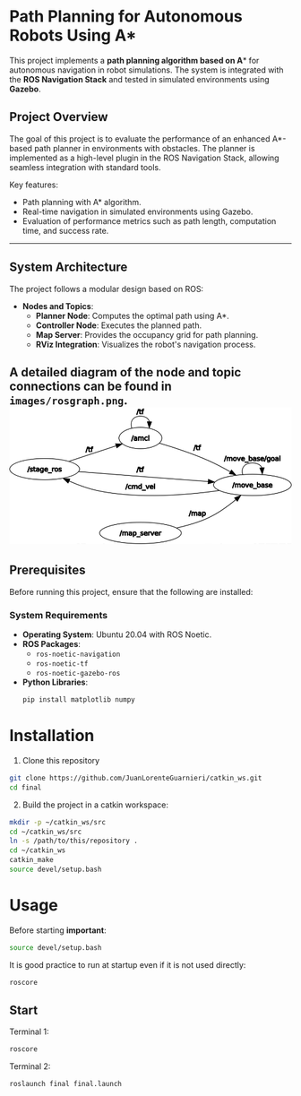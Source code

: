 # Path Planning for Autonomous Robots Using A*

This project implements a **path planning algorithm based on A*** for autonomous navigation in robot simulations. The system is integrated with the **ROS Navigation Stack** and tested in simulated environments using **Gazebo**. 

## Project Overview
The goal of this project is to evaluate the performance of an enhanced A*-based path planner in environments with obstacles. The planner is implemented as a high-level plugin in the ROS Navigation Stack, allowing seamless integration with standard tools. 

Key features:
- Path planning with A* algorithm.
- Real-time navigation in simulated environments using Gazebo.
- Evaluation of performance metrics such as path length, computation time, and success rate.

---

## System Architecture
The project follows a modular design based on ROS:
- **Nodes and Topics**:
  - **Planner Node**: Computes the optimal path using A*.
  - **Controller Node**: Executes the planned path.
  - **Map Server**: Provides the occupancy grid for path planning.
  - **RViz Integration**: Visualizes the robot's navigation process.

A detailed diagram of the node and topic connections can be found in `images/rosgraph.png`.
![Texto alternativo](images/rosgraph.png)
---

## Prerequisites
Before running this project, ensure that the following are installed:

### System Requirements
- **Operating System**: Ubuntu 20.04 with ROS Noetic.
- **ROS Packages**:
  - `ros-noetic-navigation`
  - `ros-noetic-tf`
  - `ros-noetic-gazebo-ros`
- **Python Libraries**:
  ```bash
  pip install matplotlib numpy


# Installation
1. Clone this repository
```bash
git clone https://github.com/JuanLorenteGuarnieri/catkin_ws.git
cd final
```
2. Build the project in a catkin workspace:
```bash
mkdir -p ~/catkin_ws/src
cd ~/catkin_ws/src
ln -s /path/to/this/repository .
cd ~/catkin_ws
catkin_make
source devel/setup.bash
```

# Usage
Before starting **important**:
```bash
source devel/setup.bash
```
It is good practice to run at startup even if it is not used directly:
```bash
roscore
```

## Start
Terminal 1:
```bash
roscore
```

Terminal 2:
```bash
roslaunch final final.launch
```